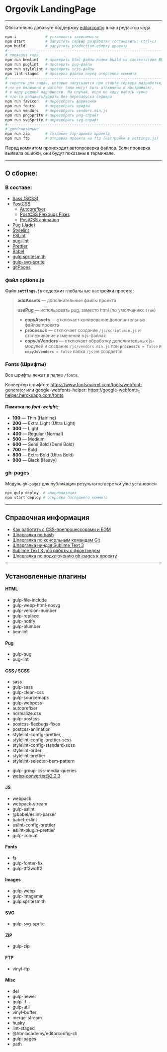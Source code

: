 # Orgovik LandingPage

---

Обязательно добавьте поддержку [editorconfig](https://editorconfig.org/#download) в ваш редактор кода.

```bash
npm i             # установить зависимости
npm start         # запустить сервер разработки (остановить: Ctrl+C)
npm build         # запустить production-сборку проекта
#-----------------------------------------------------------------------
# проверка кода
npm run bemlint   # проверить html-файлы папки build на соответствие BEM
npm run puglint   # проверить pug-файлы
npm run stylelint # проверить scss-файлы
npm lint-staged   # проверка файлов перед отправкой коммита
#-----------------------------------------------------------------------
# скрипты для задач, которые запускаются при старте сервера разработки,
# но не включены в watcher (или могут быть отлкючены в настройках),
# в виду редкой надобности. На случай, если по ходу работы нужно
# что-то добавить/убрать без перезапуска сервера
npm run favicon   # пересобрать фавиконки
npm run fonts     # пересобрать шрифты
npm run vendors   # пересобрать vendors.min.js
npm run pngSprite # пересобрать png-спрайт
npm run svgSprite # пересобрать svg-спрайт
#-----------------------------------------------------------------------
# дополнительно
npm run zip       # создание zip-архива проекта
npm run ftp       # отправка проекта на ftp (настройки в settings.js)
```

Перед коммитом происходит автопроверка файлов. Если проверка выявила ошибки, они будут показаны в терминале.

---

## О сборке:

### В составе:

- [Sass (SCSS)](https://sass-lang.com)
- [PostCSS](https://postcss.org)
  - [Autoprefixer](https://github.com/postcss/autoprefixer)
  - [PostCSS Flexbugs Fixes](https://github.com/luisrudge/postcss-flexbugs-fixes)
  - [PostCSS animation](https://github.com/zhouwenbin/postcss-animation)
- [Pug (Jade)](https://pugjs.org)
- [Stylelint](https://stylelint.io)
- [ESLint](https://eslint.org)
- [pug-lint](https://github.com/pugjs/pug-lint)
- [Prettier](https://prettier.io)
- [Babel](https://babeljs.io)
- [gulp.spritesmith](https://github.com/twolfson/gulp.spritesmith)
- [gulp-svg-sprite](https://www.npmjs.com/package/gulp-svg-sprite)
- [gitPages](https://pages.github.com)

### файл options.js

Файл **`settings.js`** содержит глобальные настройки проекта:

> **addAssets** — дополнительные файлы проекта
>
> **usePug** — использовать pug, заместо html (по умолчанию: `true`)
>
> - **copyAssets** — отключает копирование дополнительных файлов проекта
> - **processJs** — отключает создание `/js/script.min.js` и отслеживание изменений в js-файлах
> - **copyJsVendors** — отключает обработку дополнительных js-модулей и создание `/js/vendors.min.js`
>   при **`processJs`**` = false` и **`copyJsVendors`**` = false` папка `/js` не создается

### Fonts (Шрифты)

Все шрифты лежат в папке `/fonts`.

Конвертер шрифтов: https://www.fontsquirrel.com/tools/webfont-generator
или google-webfonts-helper: https://google-webfonts-helper.herokuapp.com/fonts

#### Памятка по _font-weight_:

- **100** — Thin (Hairline)
- **200** — Extra Light (Ultra Light)
- **300** — Light
- **400** — Regular (Normal)
- **500** — Medium
- **600** — Semi Bold (Demi Bold)
- **700** — Bold
- **800** — Extra Bold (Ultra Bold)
- **900** — Black (Heavy)

### gh-pages

Модуль `gh-pages` для публикации результатов верстки уже установлен

```bash
npx gulp deploy  # инициализация
npm start deploy # отправка последнего коммита
```

---

## Справочная информация

- [Как работать с CSS-препроцессорами и БЭМ](http://nicothin.github.io/idiomatic-pre-CSS/)
- [Шпаргалка по bash](https://github.com/nicothin/web-development/tree/master/bash)
- [Шпаргалка по консольным командам Git](https://github.com/nicothin/web-development/tree/master/git)
- [Шпаргалка ниндзя Sublime Text 3](http://nicothin.github.io/sublime-text/sublime-text-3-hotkeys.html)
- [Sublime Text 3 для работы с фронтэндом](https://github.com/nicothin/sublime-text)
- [Шпаргалка по подключению gh-pages к проекту](https://nicothin.pro/page/gh-pages)

---

## Установленные плагины

#### HTML

- gulp-file-include
- gulp-webp-html-nosvg
- gulp-version-number
- gulp-replace
- gulp-notify
- gulp-plumber
- bemlint

#### Pug

- gulp-pug
- pug-lint

#### CSS / SCSS

- sass
- gulp-sass
- gulp-clean-css
- gulp-sourcemaps
- gulp-webpcss
- autoprefixer
- normalize.css
- gulp-postcss
- postcss-flexbugs-fixes
- postcss-animation
- stylelint-config-prettier,
- stylelint-config-prettier-scss
- stylelint-config-standard-scss
- stylelint-order
- stylelint-prettier
- stylelint-selector-bem-pattern
<!-- взаимосвязаны -->
- gulp-group-css-media-queries
- webp-converter@2.2.3

#### JS

- webpack
- webpack-stream
- gulp-eslint
- @babel/eslint-parser
- babel-eslint
- eslint-config-prettier
- eslint-plugin-prettier
- gulp-concat
#### Fonts

- fs
- gulp-fonter-fix
- gulp-ttf2woff2

#### Images

- gulp-webp
- gulp-imagemin
- gulp.spritesmith

#### SVG

- gulp-svg-sprite

#### ZIP

- gulp-zip

#### FTP

- vinyl-ftp

#### Misc

- del
- gulp-newer
- gulp-if
- gulp-util
- vinyl-buffer
- merge-stream
- husky
- lint-staged
- @htmlacademy/editorconfig-cli
- gulp-pages
- path

